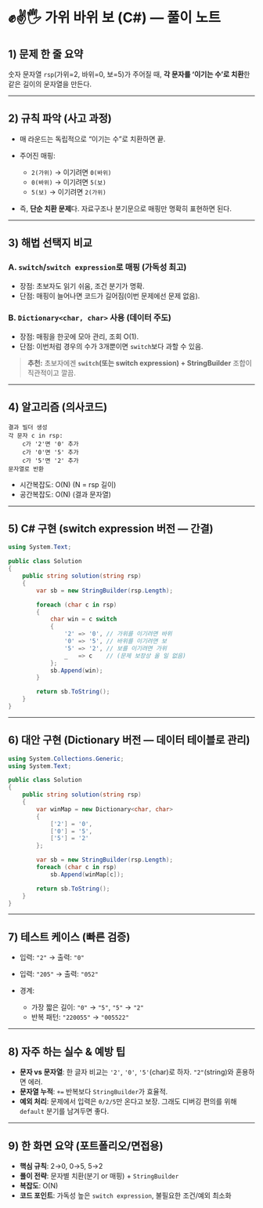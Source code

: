 
# ✊✌️🖐 가위 바위 보 (C#) — 풀이 노트

## 1) 문제 한 줄 요약

숫자 문자열 `rsp`(가위=2, 바위=0, 보=5)가 주어질 때, **각 문자를 ‘이기는 수’로 치환**한 같은 길이의 문자열을 만든다.

---

## 2) 규칙 파악 (사고 과정)

* 매 라운드는 독립적으로 “이기는 수”로 치환하면 끝.
* 주어진 매핑:

  * `2(가위)` → 이기려면 `0(바위)`
  * `0(바위)` → 이기려면 `5(보)`
  * `5(보)`   → 이기려면 `2(가위)`
* 즉, **단순 치환 문제**다. 자료구조나 분기문으로 매핑만 명확히 표현하면 된다.

---

## 3) 해법 선택지 비교

### A. `switch`/`switch expression`로 매핑 (가독성 최고)

* 장점: 초보자도 읽기 쉬움, 조건 분기가 명확.
* 단점: 매핑이 늘어나면 코드가 길어짐(이번 문제에선 문제 없음).

### B. `Dictionary<char, char>` 사용 (데이터 주도)

* 장점: 매핑을 한곳에 모아 관리, 조회 O(1).
* 단점: 이번처럼 경우의 수가 3개뿐이면 `switch`보다 과할 수 있음.

> **추천:** 초보자에겐 **`switch`(또는 switch expression) + StringBuilder** 조합이 직관적이고 깔끔.

---

## 4) 알고리즘 (의사코드)

```
결과 빌더 생성
각 문자 c in rsp:
    c가 '2'면 '0' 추가
    c가 '0'면 '5' 추가
    c가 '5'면 '2' 추가
문자열로 반환
```

* 시간복잡도: O(N) (N = rsp 길이)
* 공간복잡도: O(N) (결과 문자열)

---

## 5) C# 구현 (switch expression 버전 — 간결)

```csharp
using System.Text;

public class Solution
{
    public string solution(string rsp)
    {
        var sb = new StringBuilder(rsp.Length);

        foreach (char c in rsp)
        {
            char win = c switch
            {
                '2' => '0', // 가위를 이기려면 바위
                '0' => '5', // 바위를 이기려면 보
                '5' => '2', // 보를 이기려면 가위
                _   => c    // (문제 보장상 올 일 없음)
            };
            sb.Append(win);
        }

        return sb.ToString();
    }
}
```

---

## 6) 대안 구현 (Dictionary 버전 — 데이터 테이블로 관리)

```csharp
using System.Collections.Generic;
using System.Text;

public class Solution
{
    public string solution(string rsp)
    {
        var winMap = new Dictionary<char, char>
        {
            ['2'] = '0',
            ['0'] = '5',
            ['5'] = '2'
        };

        var sb = new StringBuilder(rsp.Length);
        foreach (char c in rsp)
            sb.Append(winMap[c]);

        return sb.ToString();
    }
}
```

---

## 7) 테스트 케이스 (빠른 검증)

* 입력: `"2"` → 출력: `"0"`
* 입력: `"205"` → 출력: `"052"`
* 경계:

  * 가장 짧은 길이: `"0"` → `"5"`, `"5"` → `"2"`
  * 반복 패턴: `"220055"` → `"005522"`

---

## 8) 자주 하는 실수 & 예방 팁

* **문자 vs 문자열**: 한 글자 비교는 `'2'`, `'0'`, `'5'`(char)로 하자. `"2"`(string)와 혼용하면 에러.
* **문자열 누적**: `+=` 반복보다 `StringBuilder`가 효율적.
* **예외 처리**: 문제에서 입력은 `0/2/5`만 온다고 보장. 그래도 디버깅 편의를 위해 `default` 분기를 남겨두면 좋다.

---

## 9) 한 화면 요약 (포트폴리오/면접용)

* **핵심 규칙**: 2→0, 0→5, 5→2
* **풀이 전략**: 문자별 치환(분기 or 매핑) + `StringBuilder`
* **복잡도**: O(N)
* **코드 포인트**: 가독성 높은 `switch expression`, 불필요한 조건/예외 최소화

